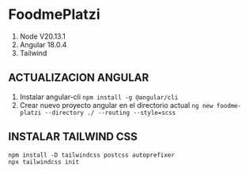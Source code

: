 # FoodmePlatzi

1. Node V20.13.1
2. Angular 18.0.4
3. Tailwind


## ACTUALIZACION ANGULAR

1. Instalar angular-cli ```npm install -g @angular/cli ```
2. Crear nuevo proyecto angular en el directorio actual ``` ng new foodme-platzi --directory ./ --routing --style=scss ```


## INSTALAR TAILWIND CSS

```
npm install -D tailwindcss postcss autoprefixer
npx tailwindcss init
```
